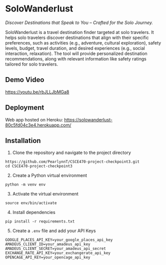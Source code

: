 # SoloWanderlust
_Discover Destinations that Speak to You – Crafted for the Solo Journey._

SoloWanderlust is a travel destination finder targeted at solo travelers. It helps solo travelers discover destinations that align with their specific preferences, such as activities (e.g., adventure, cultural exploration), safety levels, budget, travel duration, and desired experiences (e.g., social interaction, relaxation). The tool will provide personalized destination recommendations, along with relevant information like safety ratings tailored for solo travelers.

## Demo Video

https://youtu.be/rbJLLJbMGa8

## Deployment

Web app hosted on Heroku: https://solowanderlust-80c5fd04c3e4.herokuapp.com/

## Installation

1. Clone the repository and navigate to the project directory
```shell
https://github.com/PearlynnT/CSCE470-project-checkpoint3.git
cd CSCE470-project-checkpoint3
```

2. Create a Python virtual environment
```shell
python -m venv env
```

3. Activate the virtual environment
```shell
source env/bin/activate
```

4. Install dependencies
```shell
pip install -r requirements.txt
```

5. Create a `.env` file and add your API Keys
```
GOOGLE_PLACES_API_KEY=your_google_places_api_key
AMADEUS_CLIENT_ID=your_amadeus_api_key
AMADEUS_CLIENT_SECRET=your_amadeus_api_secret
EXCHANGE_RATE_API_KEY=your_exchangerate_api_key
OPENCAGE_API_KEY=your_opencage_api_key
```